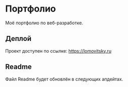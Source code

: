 # Портфолио

Моё портфолио по веб-разработке.

## Деплой

Проект доступен по ссылке: https://lomovitsky.ru

## Readme

Файл Readme будет обновлён в следующих апдейтах.



